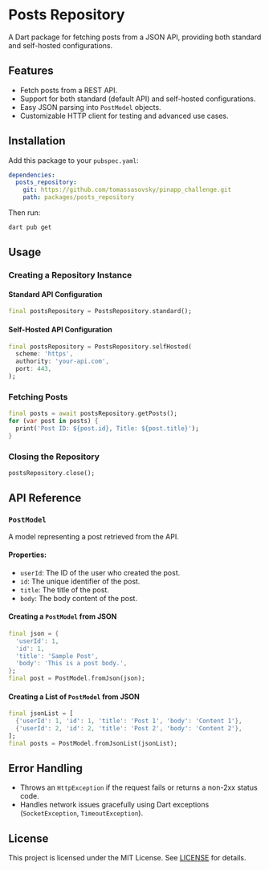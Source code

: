 # Posts Repository

A Dart package for fetching posts from a JSON API, providing both standard and self-hosted configurations.

## Features
- Fetch posts from a REST API.
- Support for both standard (default API) and self-hosted configurations.
- Easy JSON parsing into `PostModel` objects.
- Customizable HTTP client for testing and advanced use cases.

## Installation
Add this package to your `pubspec.yaml`:

```yaml
dependencies:
  posts_repository:
    git: https://github.com/tomassasovsky/pinapp_challenge.git
    path: packages/posts_repository
```

Then run:

```sh
dart pub get
```

## Usage

### Creating a Repository Instance

#### Standard API Configuration
```dart
final postsRepository = PostsRepository.standard();
```

#### Self-Hosted API Configuration
```dart
final postsRepository = PostsRepository.selfHosted(
  scheme: 'https',
  authority: 'your-api.com',
  port: 443,
);
```

### Fetching Posts
```dart
final posts = await postsRepository.getPosts();
for (var post in posts) {
  print('Post ID: ${post.id}, Title: ${post.title}');
}
```

### Closing the Repository
```dart
postsRepository.close();
```

## API Reference

### `PostModel`
A model representing a post retrieved from the API.

#### Properties:
- `userId`: The ID of the user who created the post.
- `id`: The unique identifier of the post.
- `title`: The title of the post.
- `body`: The body content of the post.

#### Creating a `PostModel` from JSON
```dart
final json = {
  'userId': 1,
  'id': 1,
  'title': 'Sample Post',
  'body': 'This is a post body.',
};
final post = PostModel.fromJson(json);
```

#### Creating a List of `PostModel` from JSON
```dart
final jsonList = [
  {'userId': 1, 'id': 1, 'title': 'Post 1', 'body': 'Content 1'},
  {'userId': 2, 'id': 2, 'title': 'Post 2', 'body': 'Content 2'},
];
final posts = PostModel.fromJsonList(jsonList);
```

## Error Handling
- Throws an `HttpException` if the request fails or returns a non-2xx status code.
- Handles network issues gracefully using Dart exceptions (`SocketException`, `TimeoutException`).

## License

This project is licensed under the MIT License. See [LICENSE](LICENSE) for details.
